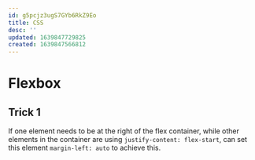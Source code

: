 ```yaml
---
id: g5pcjz3ugS7GYb6RkZ9Eo
title: CSS
desc: ''
updated: 1639847729825
created: 1639847566812
---
```


# Flexbox

## Trick 1

If one element needs to be at the right of the flex container, while other elements in the container are using `justify-content: flex-start`, can set this element `margin-left: auto` to achieve this.

